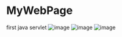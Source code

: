 # MyWebPage
first java servlet
![image](https://user-images.githubusercontent.com/58872563/77243002-f6046500-6c2e-11ea-9d8f-422ed94faa5f.png)
![image](https://user-images.githubusercontent.com/58872563/77243018-2e0ba800-6c2f-11ea-85fa-8e3c4646f570.png)
![image](https://user-images.githubusercontent.com/58872563/77243031-64492780-6c2f-11ea-9e75-6dd034e842c2.png)
